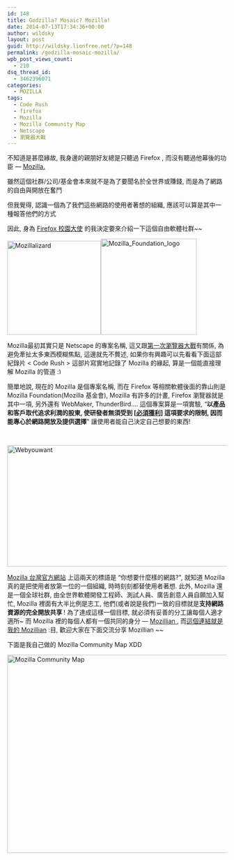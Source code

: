 ```yaml
---
id: 148
title: Godzilla? Mosaic? Mozilla!
date: 2014-07-13T17:34:36+00:00
author: wildsky
layout: post
guid: http://wildsky.lionfree.net/?p=148
permalink: /godzilla-mosaic-mozilla/
wpb_post_views_count:
  - 210
dsq_thread_id:
  - 3462396071
categories:
  - MOZILLA
tags:
  - Code Rush
  - firefox
  - Mozilla
  - Mozilla Community Map
  - Netscape
  - 瀏覽器大戰
---
```

<div class="pf-content">
  <p>
    不知道是甚麼緣故, 我身邊的親朋好友總是只聽過 Firefox , 而沒有聽過他幕後的功臣 &#8212; <a href="http://mozilla.com.tw/">Mozilla.</a>
  </p>
  
  <p>
    雖然這個社群/公司/基金會本來就不是為了要聞名於全世界或賺錢, 而是為了網路的自由與開放在奮鬥
  </p>
  
  <p>
    但我覺得, 認識一個為了我們這些網路的使用者著想的組織, 應該可以算是其中一種報答他們的方式
  </p>
  
  <p>
    因此, 身為 <a href="http://mozilla.com.tw/community/student/">Firefox 校園大使</a> 的我決定要來介紹一下這個自由軟體社群~~
  </p>
  
  <p>
    <a title="Flickr 上 kevin_boy3110 的 Mozillalizard" href="http://mozilla.com.tw/"><img class="alignnone" src="https://farm3.staticflickr.com/2905/14481173336_29d2c769d6_o.gif" alt="Mozillalizard" width="215" height="215" /></a><a href="http://mozilla.com.tw/"><img class="alignnone" src="https://farm4.staticflickr.com/3874/14500880391_92bb089cb3_o.png" alt="Mozilla_Foundation_logo" width="220" height="220" /></a>
  </p>
  
  <p>
    <!--more MORE...-->
  </p>
  
  <p>
    Mozilla最初其實只是 Netscape 的專案名稱, 這又跟<a href="http://zh.wikipedia.org/wiki/%E6%B5%8F%E8%A7%88%E5%99%A8%E5%A4%A7%E6%88%98">第一次瀏覽器大戰</a>有關係, 為避免牽扯太多東西模糊焦點, 這邊就先不贅述, 如果你有興趣可以先看看下面這部紀錄片 < Code Rush > 這部片寫實地記錄了 Mozilla 的緣起, 算是一個能直接理解 Mozilla 的管道 <img src="https://wildsky.cc/wp-includes/images/smilies/simple-smile.png" alt=":)" class="wp-smiley" style="height: 1em; max-height: 1em;" />
  </p>
  
  <p>
  </p>
  
  <p>
    簡單地說, 現在的 Mozilla 是個專案名稱, 而在 Firefox 等相關軟體後面的靠山則是 Mozilla Foundation(Mozilla 基金會), Mozilla 有許多的計畫, Firefox 瀏覽器就是其中一項, 另外還有 WebMaker, ThunderBird&#8230;. 這個專案算是一項實驗, &#8220;<strong>以產品和客戶取代追求利潤的股東, 使研發者無須受到 [<span style="text-decoration: underline;">必須獲利</span>] 這項要求的限制, 因而能專心於網路開放及提供選擇</strong>" 讓使用者能自己決定自己想要的東西!
  </p>
  
  <p>
    &nbsp;
  </p>
  
  <p>
    <a title="Flickr 上 kevin_boy3110 的 Webyouwant" href="https://webwewant.mozilla.org/zh-tw/"><img class="alignnone" src="https://farm3.staticflickr.com/2925/14317868320_b2d427d81d_o.png" alt="Webyouwant" width="932" height="278" /></a>
  </p>
  
  <p>
    <a href="http://mozilla.com.tw/">Mozilla 台灣官方網站</a> 上這兩天的標語是 &#8220;你想要什麼樣的網路?", 就知道 Mozilla 真的是把使用者放第一位的一個組織, 時時刻刻都替使用者著想. 此外, Mozilla 還是一個全球社群, 由全世界軟體開發工程師、測試人員、廣告創意人員自願加入幫忙, Mozilla 裡面有大半比例是志工, 他們(或者說是我們)一致的目標就是<strong>支持網路資源的完全開放共享 </strong>! 為了達成這樣一個目標, 就必須有妥善的分工讓每個人適才適所~ 而 Mozilla 裡的每個人都有一個共同的身分 &#8212; <a href="https://mozillians.org/zh-TW/">Mozillian </a>, 而<a href="https://mozillians.org/zh-TW/u/wildsky/">這個連結就是我的 Mozillian</a> :目, 歡迎大家在下面交流分享 Mozillian ~~
  </p>
  
  <p>
    下面是我自己做的 Mozilla Community Map XDD
  </p>
  
  <p>
    <a title="Flickr 上 kevin_boy3110 的 Mozilla Community Map" href="https://www.flickr.com/photos/71353772@N04/14490438396/"><img src="https://farm3.staticflickr.com/2932/14490438396_5b84280900_o.jpg" alt="Mozilla Community Map" width="973" height="454" /></a>
  </p>
  
  <p>
    &nbsp;
  </p>
  
  <p>
    &nbsp;
  </p>
</div>